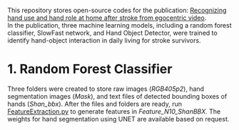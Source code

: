 This repository stores open-source codes for the publication: [Recognizing hand use and hand role at home after stroke from egocentric video](https://journals.plos.org/digitalhealth/article?id=10.1371/journal.pdig.0000361).  
In the publication, three machine learning models, including a random forest classifier, SlowFast network, and Hand Object Detector, were trained to identify hand-object interaction in daily living for stroke survivors.  

# 1. Random Forest Classifier

Three folders were created to store raw images (_RGB405p2_), hand segmentation images (_Mask_), and text files of detected bounding boxes of hands (_Shan_bbx_).
After the files and folders are ready, run [FeatureExtraction.py](https://github.com/mft2023/main/blob/Rondom-Forest-Classifier/FeatureExtraction.py) to generate features in _Feature_N10_ShanBBX_.
The weights for hand segmentation using UNET are available based on request.

